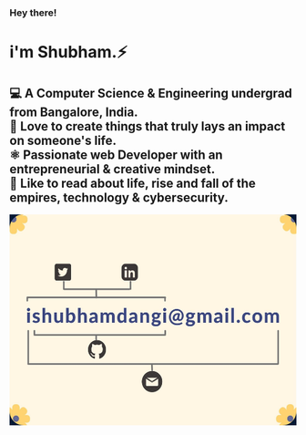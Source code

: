 ### Hey there! 
<h1>i'm Shubham.⚡ </h1>
<h2>&#x1F4BB; A Computer Science & Engineering undergrad from Bangalore, India.<br>
&#x1F499; Love to create things that truly lays an impact on someone's life.<br>
⚛️ Passionate web Developer with an entrepreneurial & creative mindset.<br>
&#x1F4D6; Like to read about life, rise and fall of the empires, technology & cybersecurity.</h2>
<div align="center">
  <img src="banner-readme.jpg" style="width:570px;height:370px">
  </div>

<!--
**technoshubham/technoshubham** is a ✨ _special_ ✨ repository because its `README.md` (this file) appears on your GitHub profile.

Here are some ideas to get you started:

- 🔭 I’m currently working on ...
- 🌱 I’m currently learning ...
- 👯 I’m looking to collaborate on ...
- 🤔 I’m looking for help with ...
- 💬 Ask me about ...
- 📫 How to reach me: ...
- 😄 Pronouns: ...
- ⚡ Fun fact: ...
-->
